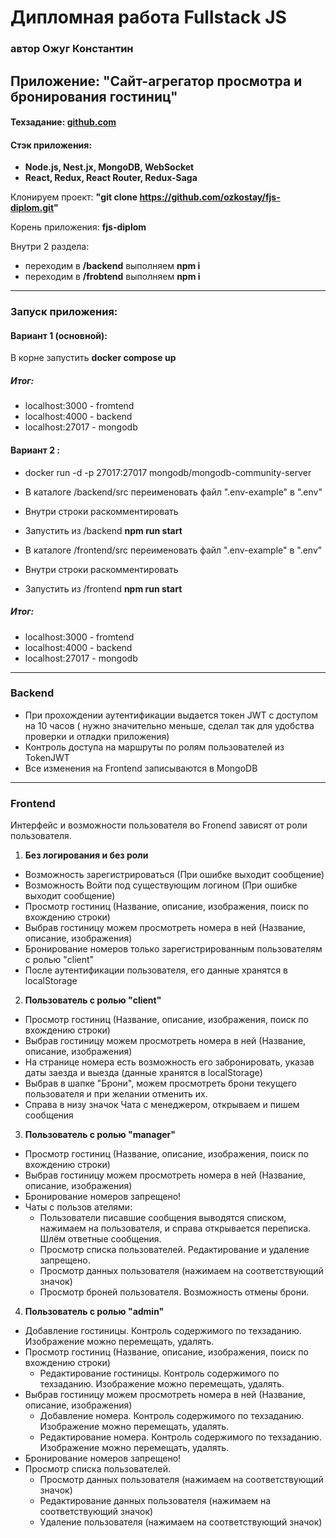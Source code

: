 # Дипломная работа Fullstack JS
### автор Ожуг Константин

## Приложение: "Cайт-агрегатор просмотра и бронирования гостиниц"

#### Техзадание: [github.com](https://github.com/netology-code/fjs-diplom/blob/main/README.md#12-%D0%BC%D0%BE%D0%B4%D1%83%D0%BB%D1%8C-%D0%B3%D0%BE%D1%81%D1%82%D0%B8%D0%BD%D0%B8%D1%86%D1%8B)


#### Стэк приложения:
  
  - **Node.js, Nest.jx, MongoDB, WebSocket**
  - **React, Redux, React Router, Redux-Saga**

  Клонируем проект: **"git clone https://github.com/ozkostay/fjs-diplom.git"**

  Корень приложения: **fjs-diplom**
  
  Внутри 2 раздела:
  - переходим в **/backend** выполняем **npm i**
  - переходим в **/frobtend** выполняем **npm i**
  
-----

### Запуск приложения:
  
  #### Вариант 1 (основной):
  
  В корне запустить **docker compose up**
  
  ##### Итог:
  - localhost:3000 - fromtend
  - localhost:4000 - backend
  - localhost:27017 - mongodb

  #### Вариант 2 : 

  - docker run -d -p 27017:27017 mongodb/mongodb-community-server
  - В каталоге /backend/src переименовать файл ".env-example" в ".env"
  - Внутри строки раскомментировать
  - Запустить из /backend **npm run start**
  
  - В каталоге /frontend/src переименовать файл ".env-example" в ".env"
  - Внутри строки раскомментировать
  - Запустить из /frontend **npm run start** 
  
  ##### Итог:

  - localhost:3000 - fromtend
  - localhost:4000 - backend
  - localhost:27017 - mongodb

-----

### Backend
- При прохождении аутентификации выдается токен JWT с доступом на 10 часов ( нужно значительно меньше, сделал так для удобства проверки и отладки приложения)
- Контроль доступа на маршруты по ролям пользователей из TokenJWT
- Все изменения на Frontend записываются в MongoDB

-----

### Frontend
Интерфейс и возможности пользователя во Fronend зависят от роли пользователя.

1. **Без логирования и без роли**
  - Возможность зарегистрироваться (При ошибке выходит сообщение)
  - Возможность Войти под существующим логином  (При ошибке выходит сообщение)
  - Просмотр гостиниц (Название, описание, изображения, поиск по вхождению строки)
  - Выбрав гостиницу можем просмотреть номера в ней  (Название, описание, изображения)
  - Бронирование номеров только зарегистрированным пользователям с ролью "client"
  - После аутентификации пользователя, его данные хранятся в localStorage

2. **Пользователь с ролью "client"**
  - Просмотр гостиниц (Название, описание, изображения, поиск по вхождению строки)
  - Выбрав гостиницу можем просмотреть номера в ней (Название, описание, изображения)
  - На странице номера есть возможность его забронировать, указав даты заезда и выезда (данные хранятся в localStorage) 
  - Выбрав в шапке "Брони", можем просмотреть брони текущего пользователя и при желании отменить их.
  - Справа в низу значок Чата с менеджером, открываем и пишем сообщения

3. **Пользователь с ролью "manager"**
  - Просмотр гостиниц (Название, описание, изображения, поиск по вхождению строки)
  - Выбрав гостиницу можем просмотреть номера в ней  (Название, описание, изображения)
  - Бронирование номеров запрещено!
  - Чаты с пользов  ателями:
    - Пользователи писавшие сообщения выводятся списком, нажимаем на пользователя, и справа открывается переписка. Шлём ответные сообщения.
    - Просмотр списка пользователей. Редактирование и удаление запрещено.
    - Просмотр данных пользователя (нажимаем на соответствующий значок)
    - Просмотр броней пользователя. Возможность отмены брони.

4. **Пользователь с ролью "admin"**
  - Добавление гостиницы. Контроль содержимого по техзаданию. Изображение можно перемещать, удалять.
  - Просмотр гостиниц (Название, описание, изображения, поиск по вхождению строки)
    - Редактирование гостиницы. Контроль содержимого по техзаданию. Изображение можно перемещать, удалять.
  - Выбрав гостиницу можем просмотреть номера в ней  (Название, описание, изображения)
    - Добавление номера. Контроль содержимого по техзаданию. Изображение можно перемещать, удалять.
    - Редактирование номера. Контроль содержимого по техзаданию. Изображение можно перемещать, удалять.
  - Бронирование номеров запрещено!
  - Просмотр списка пользователей.
    - Просмотр данных пользователя (нажимаем на соответствующий значок)
    - Редактирование данных пользователя (нажимаем на соответствующий значок)
    - Удаление пользователя (нажимаем на соответствующий значок)

      



